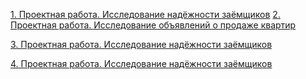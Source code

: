 [1. Проектная работа. Исследование надёжности заёмщиков](https://github.com/konicaRu/data_analyst/blob/master/1_project_data_pre_processing/1_project_git_finance_bank_loan.ipynb)
[2. Проектная работа. Исследование объявлений о продаже квартир](https://github.com/konicaRu/data_analyst/blob/master/1_project_data_pre_processing/1_project_git_finance_bank_loan.ipynb)

[3. Проектная работа. Исследование надёжности заёмщиков](https://github.com/konicaRu/data_analyst/blob/master/1_project_data_pre_processing/1_project_git_finance_bank_loan.ipynb)

[4. Проектная работа. Исследование надёжности заёмщиков](https://github.com/konicaRu/data_analyst/blob/master/1_project_data_pre_processing/1_project_git_finance_bank_loan.ipynb)
